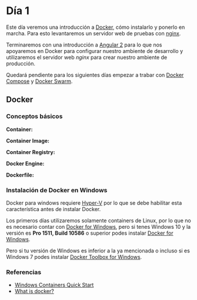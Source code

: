 # Día 1

Este día veremos una introducción a [Docker][docker], cómo 
instalarlo y ponerlo en marcha. Para esto levantaremos un 
servidor web de pruebas con [nginx][nginx].

Terminaremos con una introducción a [Angular 2][ng2] para 
lo que nos apoyaremos en Docker para configurar nuestro 
ambiente de desarrollo y utilizaremos el servidor web *nginx*
para crear nuestro ambiente de producción.

Quedará pendiente para los siguientes días empezar a trabar
con [Docker Compose][docker-compose] y [Docker Swarm][docker-swarm].

[docker]: https://www.docker.com/
[nginx]: http://nginx.org/
[ng2]: https://angular.io/
[docker-compose]: https://docs.docker.com/compose/
[docker-swarm]: https://docs.docker.com/engine/swarm/

## Docker

### Conceptos básicos

**Container:** 

**Container Image:** 

**Container Registry:** 

**Docker Engine:**

**Dockerfile:** 

### Instalación de Docker en Windows

Docker para windows requiere [Hyper-V][HyperV] por lo que se debe habilitar
esta característica antes de instalar Docker.

Los primeros días utilizaremos solamente containers de Linux,
por lo que no es necesario contar con [Docker for Windows][Docker4Win], pero
si tenes Windows 10 y la versión es **Pro 1511, Build 10586** o superior podes instalar [Docker for Windows][Docker4Win].

Pero si tu versión de Windows es inferior a la ya mencionada
o incluso si es Windows 7 podes instalar [Docker Toolbox for Windows][DockerTools4Win].

[Docker4Win]: https://docs.docker.com/docker-for-windows/
[DockerTools4Win]: https://www.docker.com/products/docker-toolbox
[HyperV]: https://msdn.microsoft.com/en-us/virtualization/hyperv_on_windows/quick_start/walkthrough_install

### Referencias

* [Windows Containers Quick Start](https://msdn.microsoft.com/virtualization/windowscontainers/quick_start/quick_start)
* [What is docker?](https://www.docker.com/what-docker)